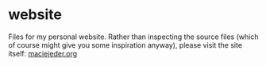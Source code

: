 # website

Files for my personal website. Rather than inspecting the source files (which of course might give you some inspiration anyway), please visit the site itself: [maciejeder.org](http://maciejeder.org/)
